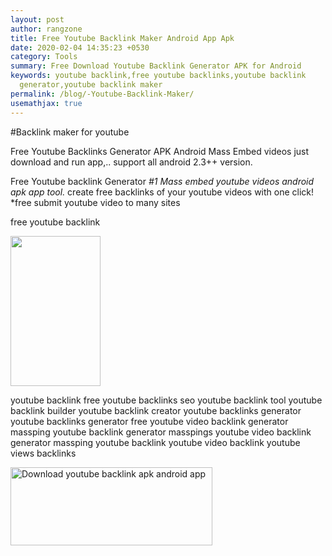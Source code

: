 ```yaml
---
layout: post
author: rangzone
title: Free Youtube Backlink Maker Android App Apk
date: 2020-02-04 14:35:23 +0530
category: Tools
summary: Free Download Youtube Backlink Generator APK for Android
keywords: youtube backlink,free youtube backlinks,youtube backlink
  generator,youtube backlink maker
permalink: /blog/-Youtube-Backlink-Maker/
usemathjax: true
---
```

#Backlink maker for youtube

Free Youtube Backlinks Generator APK Android Mass Embed videos
just download and run app,.. support all android 2.3++ version.

Free Youtube backlink Generator
*\#1 Mass embed youtube videos android apk app tool.* create free backlinks of your youtube videos with one click! *free submit youtube video to many sites

free youtube backlink

<img src="https://i.ibb.co/z45wW21/web.png" width="144" height="240"/>

youtube backlink free youtube backlinks seo youtube backlink tool youtube backlink builder youtube backlink creator youtube backlinks generator youtube backlinks generator free youtube video backlink generator massping youtube backlink generator masspings youtube video backlink generator massping youtube backlink youtube video backlink youtube views backlinks

<a href="https://play.google.com/store/apps/details?id=yt.backlink.maker" target="_blank"><img alt="Download youtube backlink apk android app" src="https://i.ibb.co/nnQBHcj/google-play-badge.png" width="323" height="125"></a>
